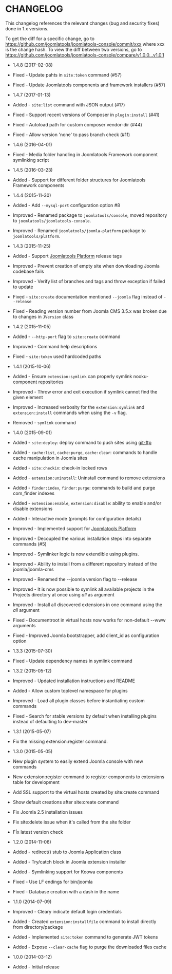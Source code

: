CHANGELOG
=========

This changelog references the relevant changes (bug and security fixes) done
in 1.x versions.

To get the diff for a specific change, go to https://github.com/joomlatools/joomlatools-console/commit/xxx where xxx is the change hash.
To view the diff between two versions, go to https://github.com/joomlatools/joomlatools-console/compare/v1.0.0...v1.0.1

* 1.4.8 (2017-02-08)
 * Fixed - Update pahts in `site:token` command (#57)
 * Fixed - Update Joomlatools components and framework installers (#57)

* 1.4.7 (2017-01-13)
 * Added - `site:list` command with JSON output (#17)
 * Fixed - Support recent versions of Composer in `plugin:install` (#41)
 * Fixed - Autoload path for custom composer vendor-dir (#44)
 * Fixed - Allow version 'none' to pass branch check (#11)

* 1.4.6 (2016-04-01)
 * Fixed - Media folder handling in Joomlatools Framework component symlinking script

* 1.4.5 (2016-03-23)
 * Added - Support for different folder structures for Joomlatools Framework components

* 1.4.4 (2015-11-30)
 * Added - Add `--mysql-port` configuration option #8
 * Improved - Renamed package to `joomlatools/console`, moved repository to `joomlatools/joomlatools-console`.
 * Improved - Renamed `joomlatools/joomla-platform` package to `joomlatools/platform`.

* 1.4.3 (2015-11-25)
 * Added - Support [Joomlatools Platform](http://github.com/joomlatools/joomlatools-platform) release tags
 * Improved - Prevent creation of empty site when downloading Joomla codebase fails
 * Improved - Verify list of branches and tags and throw exception if failed to update
 * Fixed - `site:create` documentation mentioned `--joomla` flag instead of `--release`
 * Fixed - Reading version number from Joomla CMS 3.5.x was broken due to changes in `JVersion` class

* 1.4.2 (2015-11-05)
 * Added - `--http-port` flag to `site:create` command
 * Improved - Command help descriptions
 * Fixed - `site:token` used hardcoded paths

* 1.4.1 (2015-10-06)
 * Added - Ensure `extension:symlink` can properly symlink nooku-component repositories
 * Improved - Throw error and exit execution if symlink cannot find the given element
 * Improved - Increased verbosity for the `extension:symlink` and `extension:install` commands when using the `-v` flag.
 * Removed - `symlink` command

* 1.4.0 (2015-09-01)
 * Added - `site:deploy`: deploy command to push sites using [git-ftp](https://github.com/git-ftp/git-ftp)
 * Added - `cache:list`, `cache:purge`, `cache:clear`: commands to handle cache manipulation in Joomla sites
 * Added - `site:checkin`: check-in locked rows
 * Added - `extension:uninstall`: Uninstall command to remove extensions
 * Added - `finder:index`, `finder:purge`: commands to build and purge com_finder indexes
 * Added - `extension:enable`, `extension:disable`: ability to enable and/or disable extensions
 * Added - Interactive mode (prompts for configuration details)
 * Improved - Implemented support for [Joomlatools Platform](http://github.com/joomlatools/joomlatools-platform)
 * Improved - Decoupled the various installation steps into separate commands (#5)
 * Improved - Symlinker logic is now extendible using plugins.
 * Improved - Ability to install from a different repository instead of the joomla/joomla-cms
 * Improved - Renamed the --joomla version flag to --release
 * Improved - It is now possible to symlink all available projects in the Projects directory at once using _all_ as argument
 * Improved - Install all discovered extensions in one command using the _all_ argument
 * Fixed - Documentroot in virtual hosts now works for non-default --www arguments
 * Fixed - Improved Joomla bootstrapper, add client_id as configuration option


* 1.3.3 (2015-07-30)
 * Fixed - Update dependency names in symlink command

* 1.3.2 (2015-05-12)
 * Improved - Updated installation instructions and README
 * Added - Allow custom toplevel namespace for plugins
 * Improved - Load all plugin classes before instantiating custom commands
 * Fixed - Search for stable versions by default when installing plugins instead of defaulting to dev-master

* 1.3.1 (2015-05-07)
 * Fix the missing extension:register command.

* 1.3.0 (2015-05-05)
 * New plugin system to easily extend Joomla console with new commands
 * New extension:register command to register components to extensions table for development
 * Add SSL support to the virtual hosts created by site:create command
 * Show default creations after site:create command
 * Fix Joomla 2.5 installation issues
 * Fix site:delete issue when it's called from the site folder
 * Fİx latest version check

* 1.2.0 (2014-11-06)
 * Added - redirect() stub to Joomla Application class
 * Added - Try/catch block in Joomla extension installer
 * Added - Symlinking support for Koowa components
 * Fixed - Use LF endings for bin/joomla
 * Fixed - Database creation with a dash in the name

* 1.1.0 (2014-07-09)
 * Improved - Cleary indicate default login credentials
 * Added - Created `extension:installfile` command to install directly from directory/package
 * Added - Implemented `site:token` command to generate JWT tokens
 * Added - Expose `--clear-cache` flag to purge the downloaded files cache

* 1.0.0 (2014-03-12)
 * Added - Initial release
